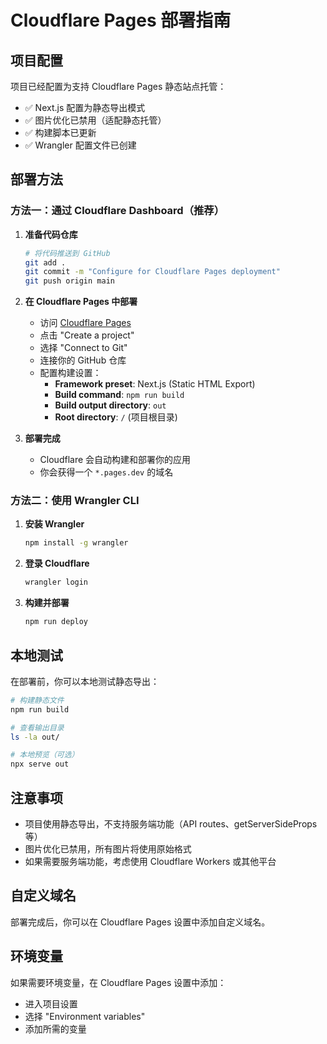 # Cloudflare Pages 部署指南

## 项目配置

项目已经配置为支持 Cloudflare Pages 静态站点托管：

- ✅ Next.js 配置为静态导出模式
- ✅ 图片优化已禁用（适配静态托管）
- ✅ 构建脚本已更新
- ✅ Wrangler 配置文件已创建

## 部署方法

### 方法一：通过 Cloudflare Dashboard（推荐）

1. **准备代码仓库**
   ```bash
   # 将代码推送到 GitHub
   git add .
   git commit -m "Configure for Cloudflare Pages deployment"
   git push origin main
   ```

2. **在 Cloudflare Pages 中部署**
   - 访问 [Cloudflare Pages](https://pages.cloudflare.com/)
   - 点击 "Create a project"
   - 选择 "Connect to Git"
   - 连接你的 GitHub 仓库
   - 配置构建设置：
     - **Framework preset**: Next.js (Static HTML Export)
     - **Build command**: `npm run build`
     - **Build output directory**: `out`
     - **Root directory**: `/` (项目根目录)

3. **部署完成**
   - Cloudflare 会自动构建和部署你的应用
   - 你会获得一个 `*.pages.dev` 的域名

### 方法二：使用 Wrangler CLI

1. **安装 Wrangler**
   ```bash
   npm install -g wrangler
   ```

2. **登录 Cloudflare**
   ```bash
   wrangler login
   ```

3. **构建并部署**
   ```bash
   npm run deploy
   ```

## 本地测试

在部署前，你可以本地测试静态导出：

```bash
# 构建静态文件
npm run build

# 查看输出目录
ls -la out/

# 本地预览（可选）
npx serve out
```

## 注意事项

- 项目使用静态导出，不支持服务端功能（API routes、getServerSideProps 等）
- 图片优化已禁用，所有图片将使用原始格式
- 如果需要服务端功能，考虑使用 Cloudflare Workers 或其他平台

## 自定义域名

部署完成后，你可以在 Cloudflare Pages 设置中添加自定义域名。

## 环境变量

如果需要环境变量，在 Cloudflare Pages 设置中添加：
- 进入项目设置
- 选择 "Environment variables"
- 添加所需的变量
